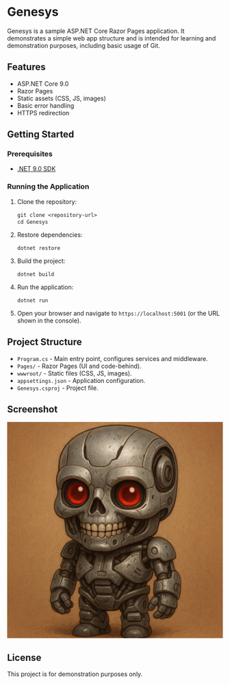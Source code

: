# Genesys

Genesys is a sample ASP.NET Core Razor Pages application. It demonstrates a simple web app structure and is intended for learning and demonstration purposes, including basic usage of Git.

## Features
- ASP.NET Core 9.0
- Razor Pages
- Static assets (CSS, JS, images)
- Basic error handling
- HTTPS redirection

## Getting Started

### Prerequisites
- [.NET 9.0 SDK](https://dotnet.microsoft.com/download/dotnet/9.0)

### Running the Application

1. Clone the repository:
   ```pwsh
   git clone <repository-url>
   cd Genesys
   ```
2. Restore dependencies:
   ```pwsh
   dotnet restore
   ```
3. Build the project:
   ```pwsh
   dotnet build
   ```
4. Run the application:
   ```pwsh
   dotnet run
   ```
5. Open your browser and navigate to `https://localhost:5001` (or the URL shown in the console).

## Project Structure
- `Program.cs` - Main entry point, configures services and middleware.
- `Pages/` - Razor Pages (UI and code-behind).
- `wwwroot/` - Static files (CSS, JS, images).
- `appsettings.json` - Application configuration.
- `Genesys.csproj` - Project file.

## Screenshot
![Screenshot](wwwroot/logo.png)

## License
This project is for demonstration purposes only.
